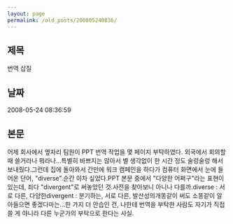 ```yaml
---
layout: page
permalink: /old_posts/200805240836/
---
```


## 제목
번역 삽질

## 날짜
2008-05-24 08:36:59

## 본문
어제 회사에서 옆자리 팀원이 PPT 번역 작업을 몇 페이지 부탁하였다. 외국에서 회의할 때 쓸거라나 뭐라나...특별히 바쁘지는 않아서 별 생각없이 한 시간 정도 술렁술렁 해서 보내줬다.그런데 집에 돌아와서 간만에 워크 캠페인을 하다가 컴퓨터 화면에서 눈에 들어온 단어, "diverse".순간 아차 싶었다.PPT 본문 중에서 "다양한 어쩌구"라는 표현이 있는데, 죄다 "divergent"로 써놓았던 것.사전을 찾아보니 아니나 다를까.diverse : 서로 다른, 다양한divergent : 분기하는, 서로 다른, 발산성의개똥같이 써도 소똥같이 알아들으면 좋겠다마는...한 가지 더 안습인 건, 나한테 번역을 부탁한 사람도 자기가 직접 쓸 게 아니라 다른 누군가의 부탁으로 한다는 사실.
